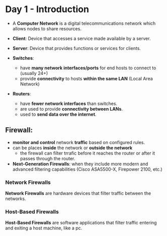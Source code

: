 # Day 1 - Introduction

- A **Computer Network** is a digital telecommunications network which allows nodes to share resources.

- **Client**: Device that accesses a service made available by a server.
- **Server**: Device that provides functions or services for clients.

- **Switches**:
    - have **many network interfaces/ports** for end hosts to connect to (usually 24+)
    - provide **connectivity** to hosts **within the same LAN** (Local Area Network)

- **Routers**:
    - have **fewer network interfaces** than switches.
    - are used to provide **connectivity between LANs**.
    - used to **send data over the internet**.

## **Firewall**:
- **monitor and control** network **traffic** based on configured rules.
- can be places **inside** the network or **outside the network**
    - the firewall can filter trrafic  before it reaches the router or after it passes through the router.
- **Next-Generation Firewalls**: when they include more modern and advanced filtering capabilities (Cisco ASA5500-X, Firepower 2100, etc.)

### Network Firewalls
**Network Firewalls** are hardware devices that filter traffic between the networks.

### Host-Based Firewalls
**Host-Based Firewalls** are software applications that filter traffic entering and exiting a host machine, like a pc.